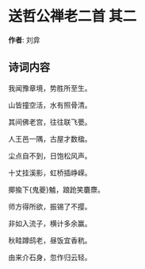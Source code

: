 # 送哲公禅老二首  其二

**作者**: 刘弇

## 诗词内容

我闻豫章境，势胜所至生。

山皆撞空活，水有照骨清。

其间佛老宫，往往联飞甍。

人王邑一隅，古屋才数楹。

尘点自不到，日饱松风声。

十丈挂溪影，虹桥插峥嵘。

揶揄下{鬼夔}魖，踉跄笑麏麖。

师方得所欲，振锡了不撄。

非如入流子，横计多余赢。

秋畦蹲鸱老，昼饭宜香秔。

由来介石身，忽作归云轻。

